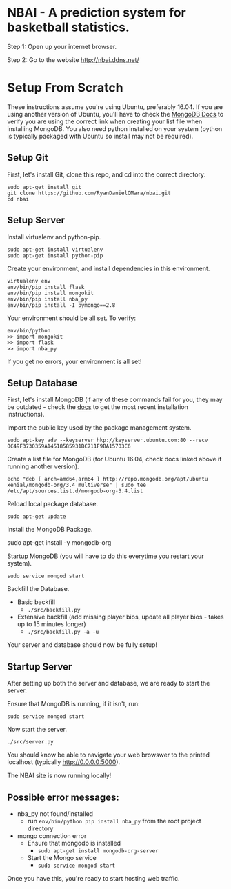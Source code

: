 # NBAI - A prediction system for basketball statistics.


Step 1:
	Open up your internet browser.

Step 2:
	Go to the website http://nbai.ddns.net/


# Setup From Scratch
These instructions assume you're using Ubuntu, preferably 16.04.  If you are using another version of Ubuntu, you'll have to check the [MongoDB Docs](https://docs.mongodb.com/manual/tutorial/install-mongodb-on-ubuntu/) to verify you are using the correct link when creating your list file when installing MongoDB.  You also need python installed on your system (python is typically packaged with Ubuntu so install may not be required).

## Setup Git

First, let's install Git, clone this repo, and cd into the correct directory:

```
sudo apt-get install git
git clone https://github.com/RyanDanielOMara/nbai.git
cd nbai
```


## Setup Server

Install virtualenv and python-pip.
```
sudo apt-get install virtualenv
sudo apt-get install python-pip
```

Create your environment, and install dependencies in this environment.
```
virtualenv env
env/bin/pip install flask
env/bin/pip install mongokit
env/bin/pip install nba_py
env/bin/pip install -I pymongo==2.8
```

Your environment should be all set.  To verify:
```
env/bin/python
>> import mongokit
>> import flask
>> import nba_py
```
If you get no errors, your environment is all set!

## Setup Database

First, let's install MongoDB (if any of these commands fail for you, they may be outdated - check the [docs](https://docs.mongodb.com/manual/tutorial/install-mongodb-on-ubuntu/) to get the most recent installation instructions).

Import the public key used by the package management system.

`sudo apt-key adv --keyserver hkp://keyserver.ubuntu.com:80 --recv 0C49F3730359A14518585931BC711F9BA15703C6`

Create a list file for MongoDB (for Ubuntu 16.04, check docs linked above if running another version).

`echo "deb [ arch=amd64,arm64 ] http://repo.mongodb.org/apt/ubuntu xenial/mongodb-org/3.4 multiverse" | sudo tee /etc/apt/sources.list.d/mongodb-org-3.4.list`

Reload local package database.

`sudo apt-get update`

Install the MongoDB Package.

sudo apt-get install -y mongodb-org

Startup MongoDB (you will have to do this everytime you restart your system).

`sudo service mongod start`

Backfill the Database.
* Basic backfill
    * `./src/backfill.py`
* Extensive backfill (add missing player bios, update all player bios - takes up to 15 minutes longer)
    * `./src/backfill.py -a -u`

Your server and database should now be fully setup!

## Startup Server

After setting up both the server and database, we are ready to start the server.

Ensure that MongoDB is running, if it isn't, run:

`sudo service mongod start`


Now start the server.

`./src/server.py`

You should know be able to navigate your web browswer to the printed localhost (typically http://0.0.0.0:5000).

The NBAI site is now running locally!

## Possible error messages: 
* nba_py not found/installed
    * run `env/bin/python pip install nba_py` from the root project directory
* mongo connection error
    * Ensure that mongodb is installed
        * `sudo apt-get install mongodb-org-server` 
    * Start the Mongo service
        * `sudo service mongod start`
        

Once you have this, you're ready to start hosting web traffic.
